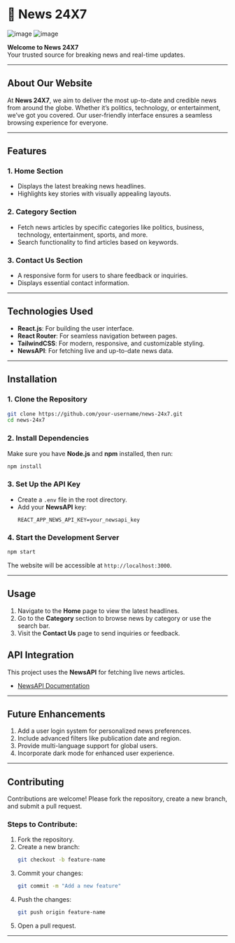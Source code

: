 # 📰 **News 24X7**  
![image](https://github.com/user-attachments/assets/1fa8e38b-7fc5-4cda-a475-76b177ac860e)
![image](https://github.com/user-attachments/assets/a79d432a-2dd4-488c-9f14-08b473f16d56)


**Welcome to News 24X7**  
Your trusted source for breaking news and real-time updates.  

---

## About Our Website  

At **News 24X7**, we aim to deliver the most up-to-date and credible news from around the globe. Whether it’s politics, technology, or entertainment, we’ve got you covered. Our user-friendly interface ensures a seamless browsing experience for everyone.  

---

## Features  

### 1. **Home Section**  
- Displays the latest breaking news headlines.  
- Highlights key stories with visually appealing layouts.  

### 2. **Category Section**  
- Fetch news articles by specific categories like politics, business, technology, entertainment, sports, and more.  
- Search functionality to find articles based on keywords.  

### 3. **Contact Us Section**  
- A responsive form for users to share feedback or inquiries.  
- Displays essential contact information.  

---

## Technologies Used  

- **React.js**: For building the user interface.  
- **React Router**: For seamless navigation between pages.  
- **TailwindCSS**: For modern, responsive, and customizable styling.  
- **NewsAPI**: For fetching live and up-to-date news data.   

---

## Installation  

### 1. Clone the Repository  
```bash  
git clone https://github.com/your-username/news-24x7.git  
cd news-24x7  
```  

### 2. Install Dependencies  
Make sure you have **Node.js** and **npm** installed, then run:  
```bash  
npm install  
```  

### 3. Set Up the API Key  
- Create a `.env` file in the root directory.  
- Add your **NewsAPI** key:  
  ```env  
  REACT_APP_NEWS_API_KEY=your_newsapi_key  
  ```  

### 4. Start the Development Server  
```bash  
npm start  
```  
The website will be accessible at `http://localhost:3000`.  

---

## Usage  

1. Navigate to the **Home** page to view the latest headlines.  
2. Go to the **Category** section to browse news by category or use the search bar.  
3. Visit the **Contact Us** page to send inquiries or feedback.  


## API Integration  

This project uses the **NewsAPI** for fetching live news articles.  
- [NewsAPI Documentation](https://newsapi.org/docs)  

---

## Future Enhancements  

1. Add a user login system for personalized news preferences.  
2. Include advanced filters like publication date and region.  
3. Provide multi-language support for global users.  
4. Incorporate dark mode for enhanced user experience.  

---

## Contributing  

Contributions are welcome! Please fork the repository, create a new branch, and submit a pull request.  

### Steps to Contribute:  
1. Fork the repository.  
2. Create a new branch:  
   ```bash  
   git checkout -b feature-name  
   ```  
3. Commit your changes:  
   ```bash  
   git commit -m "Add a new feature"  
   ```  
4. Push the changes:  
   ```bash  
   git push origin feature-name  
   ```  
5. Open a pull request.  

---
